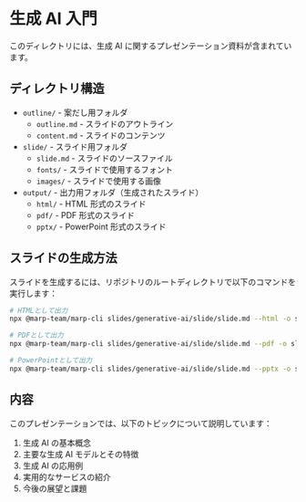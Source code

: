 # 生成 AI 入門

このディレクトリには、生成 AI に関するプレゼンテーション資料が含まれています。

## ディレクトリ構造

- `outline/` - 案だし用フォルダ
  - `outline.md` - スライドのアウトライン
  - `content.md` - スライドのコンテンツ
- `slide/` - スライド用フォルダ
  - `slide.md` - スライドのソースファイル
  - `fonts/` - スライドで使用するフォント
  - `images/` - スライドで使用する画像
- `output/` - 出力用フォルダ（生成されたスライド）
  - `html/` - HTML 形式のスライド
  - `pdf/` - PDF 形式のスライド
  - `pptx/` - PowerPoint 形式のスライド

## スライドの生成方法

スライドを生成するには、リポジトリのルートディレクトリで以下のコマンドを実行します：

```bash
# HTMLとして出力
npx @marp-team/marp-cli slides/generative-ai/slide/slide.md --html -o slides/generative-ai/output/html/slide.html

# PDFとして出力
npx @marp-team/marp-cli slides/generative-ai/slide/slide.md --pdf -o slides/generative-ai/output/pdf/slide.pdf

# PowerPointとして出力
npx @marp-team/marp-cli slides/generative-ai/slide/slide.md --pptx -o slides/generative-ai/output/pptx/slide.pptx
```

## 内容

このプレゼンテーションでは、以下のトピックについて説明しています：

1. 生成 AI の基本概念
2. 主要な生成 AI モデルとその特徴
3. 生成 AI の応用例
4. 実用的なサービスの紹介
5. 今後の展望と課題
